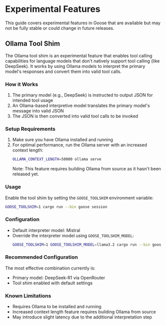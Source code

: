 # Experimental Features

This guide covers experimental features in Goose that are available but may not be fully stable or could change in future releases.

## Ollama Tool Shim

The Ollama tool shim is an experimental feature that enables tool calling capabilities for language models that don't natively support tool calling (like DeepSeek). It works by using Ollama models to interpret the primary model's responses and convert them into valid tool calls.

### How it Works

1. The primary model (e.g., DeepSeek) is instructed to output JSON for intended tool usage
2. An Ollama-based interpretive model translates the primary model's message into valid JSON
3. The JSON is then converted into valid tool calls to be invoked

### Setup Requirements

1. Make sure you have Ollama installed and running
2. For optimal performance, run the Ollama server with an increased context length:
   ```bash
   OLLAMA_CONTEXT_LENGTH=50000 ollama serve
   ```
   Note: This feature requires building Ollama from source as it hasn't been released yet.

### Usage

Enable the tool shim by setting the `GOOSE_TOOLSHIM` environment variable:

```bash
GOOSE_TOOLSHIM=1 cargo run --bin goose session
```

### Configuration

- Default interpreter model: Mistral
- Override the interpreter model using `GOOSE_TOOLSHIM_MODEL`:
  ```bash
  GOOSE_TOOLSHIM=1 GOOSE_TOOLSHIM_MODEL=llama3.2 cargo run --bin goose session
  ```

### Recommended Configuration

The most effective combination currently is:
- Primary model: DeepSeek-R1 via OpenRouter
- Tool shim enabled with default settings

### Known Limitations

- Requires Ollama to be installed and running
- Increased context length feature requires building Ollama from source
- May introduce slight latency due to the additional interpretation step